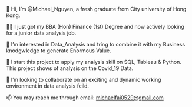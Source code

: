 👋 Hi, I’m @Michael_Nguyen, a fresh graduate from City university of Hong Kong.

👨‍🎓 I just got my BBA (Hon) Finance (1st) Degree and now actively looking for a junior data analysis job.

👀 I’m interested in Data_Analysis and tring to combine it with my Business knodgwledge to generate Enormous Value.

📝 I start this project to apply my analysis skill on SQL, Tableau & Python. This project shows of analysis on the Covid_19 Data.

💞️ I’m looking to collaborate on an exciting and dynamic working environment in data analysis feild.

📫 You may reach me through email: michaelfai0529@gmail.com
